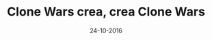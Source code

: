 ---
title: Clone Wars crea, crea Clone Wars
speaker: Juan Manuel Amuedo González (coleóptero)
bio: Se define a sí mismo como desarrollador de software, moderador del foro español arduino, entusiasta tecnológico, defensor de la cultura libre, constructor de impresoras reprap 3D open source personales, participante en proyecto CloneWars y un padre con curiosidad
date: 24-10-2016
time: 17:00-18:00
link: https://twitter.com/colepower
description: Desde el nacimiento del proyecto CloneWars en la UC3M hasta su salto, como proyecto hijo, al proyecto RepRap, las interesantes creaciones que han surgido en CloneWars, en los cuatro años de vida del proyecto, son muy numerosas. Repasaremos brevemente todas ellas y veremos lo importante que es formar parte de una comunidad abierta y cómo en toda comunidad abierta, participar en ella es crear comunidad.
keyword: clonewars
---